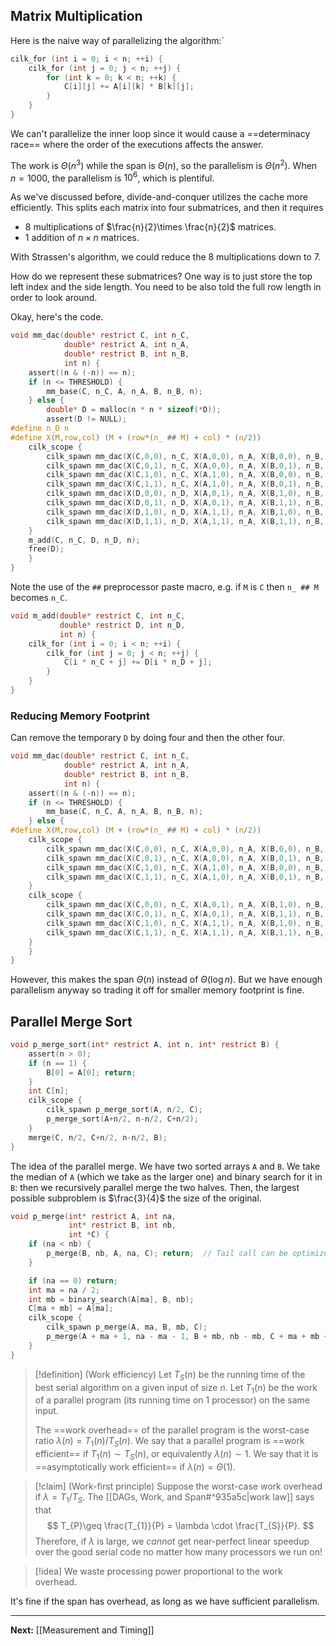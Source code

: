 ## Matrix Multiplication

Here is the naive way of parallelizing the algorithm:`

```c
cilk_for (int i = 0; i < n; ++i) {
	cilk_for (int j = 0; j < n; ++j) {
		for (int k = 0; k < n; ++k) {
			C[i][j] += A[i][k] * B[k][j];
		}
	}
}
```

We can't parallelize the inner loop since it would cause a ==determinacy race== where the order of the executions affects the answer.

The work is $\Theta(n^{3})$ while the span is $\Theta(n)$, so the parallelism is $\Theta(n^{2})$. When $n=1000$, the parallelism is $10^{6}$, which is plentiful.

As we've discussed before, divide-and-conquer utilizes the cache more efficiently. This splits each matrix into four submatrices, and then it requires

* 8 multiplications of $\frac{n}{2}\times \frac{n}{2}$ matrices.
* 1 addition of $n\times n$ matrices.

With Strassen's algorithm, we could reduce the 8 multiplications down to 7.

How do we represent these submatrices? One way is to just store the top left index and the side length. You need to be also told the full row length in order to look around.

Okay, here's the code.

```c
void mm_dac(double* restrict C, int n_C,
			double* restrict A, int n_A,
			double* restrict B, int n_B,
			int n) {
	assert((n & (-n)) == n);
	if (n <= THRESHOLD) {
		mm_base(C, n_C, A, n_A, B, n_B, n);
	} else {
		double* D = malloc(n * n * sizeof(*D));
		assert(D != NULL);
#define n_D n
#define X(M,row,col) (M + (row*(n_ ## M) + col) * (n/2))
	cilk_scope {
		cilk_spawn mm_dac(X(C,0,0), n_C, X(A,0,0), n_A, X(B,0,0), n_B, n/2);
		cilk_spawn mm_dac(X(C,0,1), n_C, X(A,0,0), n_A, X(B,0,1), n_B, n/2);
		cilk_spawn mm_dac(X(C,1,0), n_C, X(A,1,0), n_A, X(B,0,0), n_B, n/2);
		cilk_spawn mm_dac(X(C,1,1), n_C, X(A,1,0), n_A, X(B,0,1), n_B, n/2);
		cilk_spawn mm_dac(X(D,0,0), n_D, X(A,0,1), n_A, X(B,1,0), n_B, n/2);
		cilk_spawn mm_dac(X(D,0,1), n_D, X(A,0,1), n_A, X(B,1,1), n_B, n/2);
		cilk_spawn mm_dac(X(D,1,0), n_D, X(A,1,1), n_A, X(B,1,0), n_B, n/2);
		cilk_spawn mm_dac(X(D,1,1), n_D, X(A,1,1), n_A, X(B,1,1), n_B, n/2);
	}
	m_add(C, n_C, D, n_D, n);
	free(D);
	}
}
```

Note the use of the `##` preprocessor paste macro, e.g. if `M` is `C` then `n_ ## M` becomes `n_C`.

```c
void m_add(double* restrict C, int n_C,
		   double* restrict D, int n_D,
		   int n) {
	cilk_for (int i = 0; i < n; ++i) {
		cilk_for (int j = 0; j < n; ++j) {
			C[i * n_C + j] += D[i * n_D + j];
		}
	}		   
}
```

### Reducing Memory Footprint

Can remove the temporary `D` by doing four and then the other four.

```c
void mm_dac(double* restrict C, int n_C,
			double* restrict A, int n_A,
			double* restrict B, int n_B,
			int n) {
	assert((n & (-n)) == n);
	if (n <= THRESHOLD) {
		mm_base(C, n_C, A, n_A, B, n_B, n);
	} else {
#define X(M,row,col) (M + (row*(n_ ## M) + col) * (n/2))
	cilk_scope {
		cilk_spawn mm_dac(X(C,0,0), n_C, X(A,0,0), n_A, X(B,0,0), n_B, n/2);
		cilk_spawn mm_dac(X(C,0,1), n_C, X(A,0,0), n_A, X(B,0,1), n_B, n/2);
		cilk_spawn mm_dac(X(C,1,0), n_C, X(A,1,0), n_A, X(B,0,0), n_B, n/2);
		cilk_spawn mm_dac(X(C,1,1), n_C, X(A,1,0), n_A, X(B,0,1), n_B, n/2);
	}
	cilk_scope {
		cilk_spawn mm_dac(X(C,0,0), n_C, X(A,0,1), n_A, X(B,1,0), n_B, n/2);
		cilk_spawn mm_dac(X(C,0,1), n_C, X(A,0,1), n_A, X(B,1,1), n_B, n/2);
		cilk_spawn mm_dac(X(C,1,0), n_C, X(A,1,1), n_A, X(B,1,0), n_B, n/2);
		cilk_spawn mm_dac(X(C,1,1), n_C, X(A,1,1), n_A, X(B,1,1), n_B, n/2);
	}
	}
}
```

However, this makes the span $\Theta(n)$ instead of $\Theta(\log n)$. But we have enough parallelism anyway so trading it off for smaller memory footprint is fine.

## Parallel Merge Sort

```c
void p_merge_sort(int* restrict A, int n, int* restrict B) {
	assert(n > 0);
	if (n == 1) {
		B[0] = A[0]; return;
	}
	int C[n];
	cilk_scope {
		cilk_spawn p_merge_sort(A, n/2, C);
		p_merge_sort(A+n/2, n-n/2, C+n/2);
	}
	merge(C, n/2, C+n/2, n-n/2, B);
}
```

The idea of the parallel merge. We have two sorted arrays `A` and `B`. We take the median of `A` (which we take as the larger one) and binary search for it in `B`: then we recursively parallel merge the two halves. Then, the largest possible subproblem is $\frac{3}{4}$ the size of the original.

```c
void p_merge(int* restrict A, int na,
			 int* restrict B, int nb,
			 int *C) {
	if (na < nb) {
		p_merge(B, nb, A, na, C); return;  // Tail call can be optimized.
	}

	if (na == 0) return;
	int ma = na / 2;
	int mb = binary_search(A[ma], B, nb);
	C[ma + mb] = A[ma];
	cilk_scope {
		cilk_spawn p_merge(A, ma, B, mb, C);
		p_merge(A + ma + 1, na - ma - 1, B + mb, nb - mb, C + ma + mb + 1);
	}
}
```

> [!definition] (Work efficiency)
> Let $T_{S}(n)$ be the running time of the best serial algorithm on a given input of size $n$. Let $T_{1}(n)$ be the work of a parallel program (its running time on $1$ processor) on the same input.
> 
> The ==work overhead== of the parallel program is the worst-case ratio $\lambda(n)=T_{1}(n)/T_{S}(n)$. We say that a parallel program is ==work efficient== if $T_{1}(n)\sim T_{S}(n)$, or equivalently $\lambda(n)\sim 1$. We say that it is ==asymptotically work efficient== if $\lambda(n)=\Theta(1)$.

> [!claim] (Work-first principle)
> Suppose the worst-case work overhead if $\lambda=T_{1}/T_{S}$. The [[DAGs, Work, and Span#^935a5c|work law]] says that
> $$
> T_{P}\geq \frac{T_{1}}{P} = \lambda \cdot \frac{T_{S}}{P}.
> $$
> Therefore, if $\lambda$ is large, we *cannot* get near-perfect linear speedup over the good serial code no matter how many processors we run on!

> [!idea]
> We waste processing power proportional to the work overhead.

It's fine if the span has overhead, as long as we have sufficient parallelism.

---

**Next:** [[Measurement and Timing]]